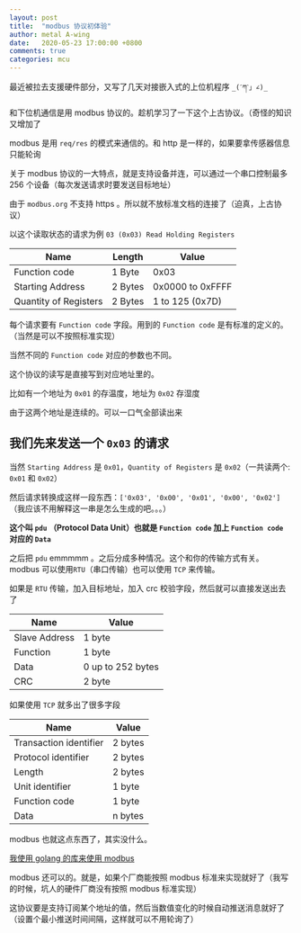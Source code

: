 ```yaml
---
layout: post
title:  "modbus 协议初体验"
author: metal A-wing
date:   2020-05-23 17:00:00 +0800
comments: true
categories: mcu
---
```


最近被拉去支援硬件部分，又写了几天对接嵌入式的上位机程序 `_(ˊཀˋ」∠)_`

和下位机通信是用 modbus 协议的。趁机学习了一下这个上古协议。（奇怪的知识又增加了

modbus 是用 `req/res` 的模式来通信的。和 http 是一样的，如果要拿传感器信息只能轮询

关于 modbus 协议的一大特点，就是支持设备并连，可以通过一个串口控制最多 256 个设备（每次发送请求时要发送目标地址）

由于 `modbus.org` 不支持 https 。所以就不放标准文档的连接了（迫真，上古协议）

以这个读取状态的请求为例 `03 (0x03) Read Holding Registers`

Name | Length | Value
------------- | ------ | ---
Function code | 1 Byte | 0x03
Starting Address | 2 Bytes | 0x0000 to 0xFFFF
Quantity of Registers | 2 Bytes | 1 to 125 (0x7D)

每个请求要有 `Function code` 字段。用到的 `Function code` 是有标准的定义的。（当然是可以不按照标准实现）

当然不同的 `Function code` 对应的参数也不同。

这个协议的读写是直接写到对应地址里的。

比如有一个地址为 `0x01` 的存温度，地址为 `0x02` 存湿度

由于这两个地址是连续的。可以一口气全部读出来

## 我们先来发送一个 `0x03` 的请求

当然 `Starting Address` 是 `0x01`，`Quantity of Registers` 是 `0x02`（一共读两个: `0x01` 和 `0x02`）

然后请求转换成这样一段东西：`['0x03', '0x00', '0x01', '0x00', '0x02']` （我应该不用解释这一串是怎么生成的吧。。。）

**这个叫 `pdu` （Protocol Data Unit）也就是 `Function code` 加上 `Function code` 对应的 `Data`**

之后把 `pdu` emmmmm 。之后分成多种情况。这个和你的传输方式有关。modbus 可以使用`RTU`（串口传输）也可以使用 `TCP` 来传输。

如果是 `RTU` 传输，加入目标地址，加入 crc 校验字段，然后就可以直接发送出去了

Name            | Value
--------------- | -----
Slave Address   | 1 byte
Function        | 1 byte
Data            | 0 up to 252 bytes
CRC             | 2 byte

如果使用 `TCP` 就多出了很多字段

Name            | Value
--------------- | -----
Transaction identifier | 2 bytes
Protocol identifier | 2 bytes
Length | 2 bytes
Unit identifier | 1 byte
Function code | 1 byte
Data | n bytes

modbus 也就这点东西了，其实没什么。

[我使用 golang 的库来使用 modbus](https://github.com/goburrow/modbus)

modbus 还可以的。就是，如果个厂商能按照 modbus 标准来实现就好了（我写的时候，坑人的硬件厂商没有按照 modbus 标准实现）

这协议要是支持订阅某个地址的值，然后当数值变化的时候自动推送消息就好了（设置个最小推送时间间隔，这样就可以不用轮询了）

